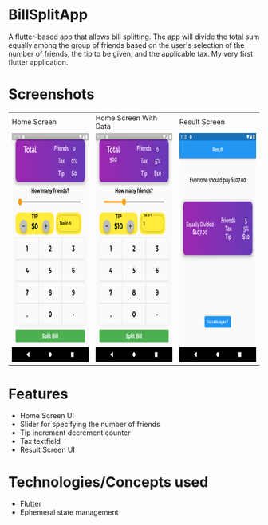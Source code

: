 # BillSplitApp

A flutter-based app that allows bill splitting. The app will divide the total sum equally among the group of friends based on the user's selection of the number of friends, the tip to be given, and the applicable tax. My very first flutter application.

# Screenshots

<table>
  <tr>
    <td>Home Screen</td>
     <td>Home Screen With Data</td>
     <td>Result Screen</td>
  </tr>
  <tr>
    <td><img src="assets/screenshots/Home_Screen.png" width="250" height="460"/></td>
    <td> <img src="assets/screenshots/Home_Screen_With_Data.png" width="250" height="460"/> </td>
    <td> <img src="assets/screenshots/Result_Screen.png" width="250" height="460"/></td>
  </tr>
 </table>

# Features

- Home Screen UI
- Slider for specifying the number of friends
- Tip increment decrement counter
- Tax textfield
- Result Screen UI

# Technologies/Concepts used

- Flutter
- Ephemeral state management